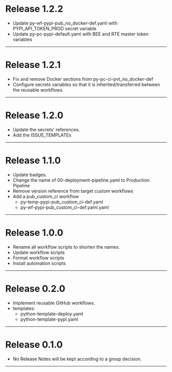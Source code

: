 # Release 1.2.2

- Update py-wf-pypi-pub_no_docker-def.yaml with PYPI_API_TOKEN_PROD secret variable
- Update py-pc-pypi-default.yaml with BEE and RTE master token variables

______________________________________________________________________

# Release 1.2.1

- Fix and remove Docker sections from py-pc-ci-pvt_no_docker-def
- Configure secrets variables so that it is inherited/transferred between the reusable workflows.

______________________________________________________________________

# Release 1.2.0

- Update the secrets' references.
- Add the ISSUE_TEMPLATEs

______________________________________________________________________

# Release 1.1.0

- Update badges.
- Change the name of 00-deployment-pipeline.yaml to Production Pipeline
- Remove version reference from target custom workflows
- Add a pub_custom_ci workflow
  - py-temp-pypi-pub_custom_ci-def.yaml
  - py-wf-pypi-pub_custom_ci-def.yaml.yaml

______________________________________________________________________

# Release 1.0.0

- Rename all workflow scripts to shorten the names.
- Update workflow scripts
- Format workflow scripts
- Install automation scripts

______________________________________________________________________

# Release 0.2.0

- Implement reusable GitHub workflows.
- templates:
  - python-template-deploy.yaml
  - python-template-pypi.yaml

______________________________________________________________________

# Release 0.1.0

- No Release Notes will be kept according to a group decision.

______________________________________________________________________
